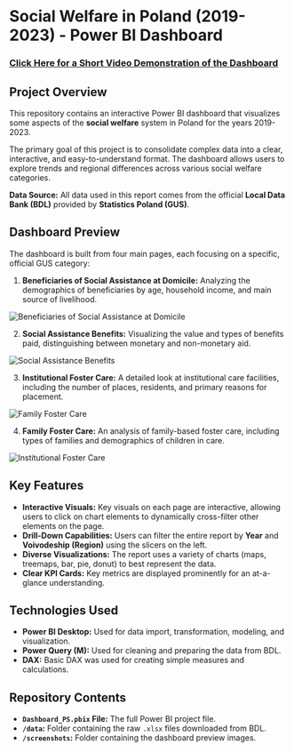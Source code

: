 # Social Welfare in Poland (2019-2023) - Power BI Dashboard

### [Click Here for a Short Video Demonstration of the Dashboard](https://youtu.be/PZGjMecnpD4)

## Project Overview

This repository contains an interactive Power BI dashboard that visualizes some aspects of the **social welfare** system in Poland for the years 2019-2023.

The primary goal of this project is to consolidate complex data into a clear, interactive, and easy-to-understand format. The dashboard allows users to explore trends and regional differences across various social welfare categories.

**Data Source:** All data used in this report comes from the official **Local Data Bank (BDL)** provided by **Statistics Poland (GUS)**.

## Dashboard Preview

The dashboard is built from four main pages, each focusing on a specific, official GUS category:

1.  **Beneficiaries of Social Assistance at Domicile:** Analyzing the demographics of beneficiaries by age, household income, and main source of livelihood.

  ![Beneficiaries of Social Assistance at Domicile](https://github.com/user-attachments/assets/8df6c51a-41b7-4ee3-b69e-e7af09749d80)

2.  **Social Assistance Benefits:** Visualizing the value and types of benefits paid, distinguishing between monetary and non-monetary aid.

![Social Assistance Benefits](https://github.com/user-attachments/assets/9ae3bd0a-923f-486c-bb86-79a840fd8881)
   
3.  **Institutional Foster Care:** A detailed look at institutional care facilities, including the number of places, residents, and primary reasons for placement.

![Family Foster Care](https://github.com/user-attachments/assets/d6f42428-3790-4a3a-92b5-c2e318fd3195)

4.  **Family Foster Care:** An analysis of family-based foster care, including types of families and demographics of children in care.

![Institutional Foster Care](https://github.com/user-attachments/assets/17a2308c-2e49-4016-b972-68a341f4d317)


## Key Features

* **Interactive Visuals:** Key visuals on each page are interactive, allowing users to click on chart elements to dynamically cross-filter other elements on the page.
* **Drill-Down Capabilities:** Users can filter the entire report by **Year** and **Voivodeship (Region)** using the slicers on the left.
* **Diverse Visualizations:** The report uses a variety of charts (maps, treemaps, bar, pie, donut) to best represent the data.
* **Clear KPI Cards:** Key metrics are displayed prominently for an at-a-glance understanding.

## Technologies Used

* **Power BI Desktop:** Used for data import, transformation, modeling, and visualization.
* **Power Query (M):** Used for cleaning and preparing the data from BDL.
* **DAX:** Basic DAX was used for creating simple measures and calculations.

## Repository Contents

* **`Dashboard_PS.pbix` File:** The full Power BI project file.
* **`/data`:** Folder containing the raw `.xlsx` files downloaded from BDL.
* **`/screenshots`:** Folder containing the dashboard preview images.

